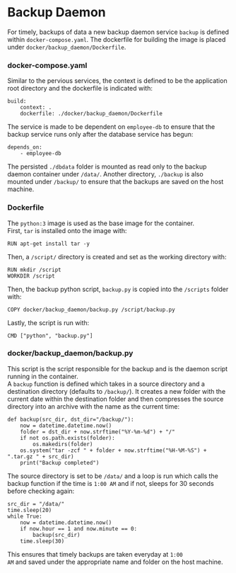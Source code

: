 # Backup Daemon

For timely, backups of data a new backup daemon service <code>backup</code> is defined within <code>docker-compose.yaml</code>. The dockerfile for building the image is placed under <code>docker/backup_daemon/Dockerfile</code>.

### docker-compose.yaml

Similar to the pervious services, the context is defined to be the application root directory and the dockerfile is indicated with:
```
build:
    context: .
    dockerfile: ./docker/backup_daemon/Dockerfile
```
The service is made to be dependent on <code>employee-db</code> to ensure that the backup service runs only after the database service has begun:
```
depends_on:
    - employee-db
```
The persisted <code>./dbdata</code> folder is mounted as read only to the backup daemon container under <code>/data/</code>. Another directory, <code>./backup</code> is also mounted under <code>/backup/</code> to ensure that the backups are saved on the host machine.

### Dockerfile

The <code>python:3</code> image is used as the base image for the container.<br>
First, <code>tar</code> is installed onto the image with:
```
RUN apt-get install tar -y
```
Then, a <code>/script/</code> directory is created and set as the working directory with:
```
RUN mkdir /script
WORKDIR /script
```
Then, the backup python script, <code>backup.py</code> is copied into the <code>/scripts</code> folder with:
```
COPY docker/backup_daemon/backup.py /script/backup.py
```
Lastly, the script is run with:
```
CMD ["python", "backup.py"]
```
### docker/backup_daemon/backup.py

This script is the script responsible for the backup and is the daemon script running in the container.<br>
A <code>backup</code> function is defined which takes in a source directory and a destination directory (defaults to <code>/backup/</code>). It creates a new folder with the current date within the destination folder and then compresses the source directory into an archive with the name as the current time:
```
def backup(src_dir, dst_dir="/backup/"):
    now = datetime.datetime.now()
    folder = dst_dir + now.strftime("%Y-%m-%d") + "/"
    if not os.path.exists(folder):
        os.makedirs(folder)
    os.system("tar -zcf " + folder + now.strftime("%H-%M-%S") + ".tar.gz " + src_dir)
    print("Backup completed")
```
The source directory is set to be <code>/data/</code> and a loop is run which calls the backup function if the time is <code>1:00 AM</code> and if not, sleeps for 30 seconds before checking again:
```
src_dir = "/data/"
time.sleep(20)
while True:
    now = datetime.datetime.now()
    if now.hour == 1 and now.minute == 0:
        backup(src_dir)
    time.sleep(30)
```
This ensures that timely backups are taken everyday at <code>1:00 AM</code> and saved under the appropriate name and folder on the host machine.